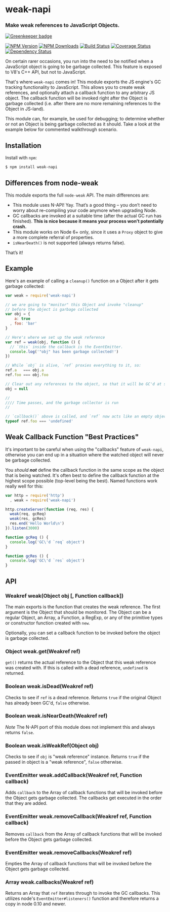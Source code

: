weak-napi
=========
### Make weak references to JavaScript Objects.

[![Greenkeeper badge](https://badges.greenkeeper.io/node-ffi-napi/weak-napi.svg)](https://greenkeeper.io/)

[![NPM Version](https://img.shields.io/npm/v/weak-napi.svg?style=flat)](https://npmjs.org/package/weak-napi)
[![NPM Downloads](https://img.shields.io/npm/dm/weak-napi.svg?style=flat)](https://npmjs.org/package/weak-napi)
[![Build Status](https://travis-ci.org/node-ffi-napi/weak-napi.svg?style=flat&branch=master)](https://travis-ci.org/node-ffi-napi/weak-napi?branch=master)
[![Coverage Status](https://coveralls.io/repos/node-ffi-napi/weak-napi/badge.svg?branch=master)](https://coveralls.io/r/node-ffi-napi/weak-napi?branch=master)
[![Dependency Status](https://david-dm.org/node-ffi-napi/weak-napi.svg?style=flat)](https://david-dm.org/node-ffi-napi/weak-napi)

On certain rarer occasions, you run into the need to be notified when a JavaScript
object is going to be garbage collected. This feature is exposed to V8's C++ API,
but not to JavaScript.

That's where `weak-napi` comes in! This module exports the JS engine's GC tracking
functionality to JavaScript. This allows you to create weak references, and
optionally attach a callback function to any arbitrary JS object. The callback
function will be invoked right after the Object is garbage collected (i.e. after
there are no more remaining references to the Object in JS-land).

This module can, for example, be used for debugging; to determine whether or not
an Object is being garbage collected as it should.
Take a look at the example below for commented walkthrough scenario.


Installation
------------

Install with `npm`:

``` bash
$ npm install weak-napi
```

Differences from node-weak
--------------------------

This module exports the full `node-weak` API. The main differences are:

- This module uses N-API! Yay. That’s a good thing – you don’t need to worry
  about re-compiling your code anymore when upgrading Node.
- GC callbacks are invoked at a suitable time (after the actual GC run has
  finished). **This is nice because it means your process won’t
  potentially crash.**
- This module works on Node 6+ only, since it uses a `Proxy` object to give a
  more complete referral of properties.
- `isNearDeath()` is not supported (always returns false).

That’s it!

Example
-------

Here's an example of calling a `cleanup()` function on a Object after it gets
garbage collected:

``` js
var weak = require('weak-napi')

// we are going to "monitor" this Object and invoke "cleanup"
// before the object is garbage collected
var obj = {
    a: true
  , foo: 'bar'
}

// Here's where we set up the weak reference
var ref = weak(obj, function () {
  // `this` inside the callback is the EventEmitter.
  console.log('"obj" has been garbage collected!')
})

// While `obj` is alive, `ref` proxies everything to it, so:
ref.a   === obj.a
ref.foo === obj.foo

// Clear out any references to the object, so that it will be GC'd at some point...
obj = null

//
//// Time passes, and the garbage collector is run
//

// `callback()` above is called, and `ref` now acts like an empty object.
typeof ref.foo === 'undefined'
```


Weak Callback Function "Best Practices"
---------------------------------------

It's important to be careful when using the "callbacks" feature of `weak-napi`,
otherwise you can end up in a situation where the watched object will never
be garbage collected.

You _should **not**_ define the callback function in the same scope as the
object that is being watched. It's often best to define the callback function
at the highest scope possible (top-level being the best). Named functions
work really well for this:

``` js
var http = require('http')
  , weak = require('weak-napi')

http.createServer(function (req, res) {
  weak(req, gcReq)
  weak(res, gcRes)
  res.end('Hello World\n')
}).listen(3000)

function gcReq () {
  console.log('GC\'d `req` object')
}

function gcRes () {
  console.log('GC\'d `res` object')
}
```


API
---

### Weakref weak(Object obj [, Function callback])

The main exports is the function that creates the weak reference.
The first argument is the Object that should be monitored.
The Object can be a regular Object, an Array, a Function, a RegExp, or any of
the primitive types or constructor function created with `new`.

Optionally, you can set a callback function to be invoked
before the object is garbage collected.


### Object weak.get(Weakref ref)

`get()` returns the actual reference to the Object that this weak reference was
created with. If this is called with a dead reference, `undefined` is returned.


### Boolean weak.isDead(Weakref ref)

Checks to see if `ref` is a dead reference. Returns `true` if the original Object
has already been GC'd, `false` otherwise.


### Boolean weak.isNearDeath(Weakref ref)

*Note* The N-API port of this module does not implement this and
always returns `false`.


### Boolean weak.isWeakRef(Object obj)

Checks to see if `obj` is "weak reference" instance. Returns `true` if the
passed in object is a "weak reference", `false` otherwise.


### EventEmitter weak.addCallback(Weakref ref, Function callback)

Adds `callback` to the Array of callback functions that will be invoked before the
Object gets garbage collected. The callbacks get executed in the order that they
are added.


### EventEmitter weak.removeCallback(Weakref ref, Function callback)

Removes `callback` from the Array of callback functions that will be invoked before
the Object gets garbage collected.


### EventEmitter weak.removeCallbacks(Weakref ref)

Empties the Array of callback functions that will be invoked before the Object gets
garbage collected.


### Array weak.callbacks(Weakref ref)

Returns an Array that `ref` iterates through to invoke the GC callbacks. This
utilizes node's `EventEmitter#listeners()` function and therefore returns a copy
in node 0.10 and newer.
